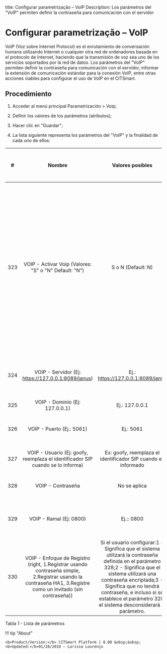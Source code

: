title: Configurar parametrização – VoIP
Description: Los parámetros del "VoIP" permiten definir la contraseña para comunicación con el servidor 
# Configurar parametrização – VoIP

VoIP (Voz sobre Internet Protocol) es el enrutamiento de conversación humana utilizando Internet o cualquier otra red de ordenadores basada en el protocolo de Internet, haciendo que la transmisión de voz sea uno de los servicios soportados por la red de datos. Los parámetros del "VoIP" permiten definir la contraseña para comunicación con el servidor, informar la extensión de comunicación estándar para la conexión VoIP, entre otras acciones viables para configurar el uso de VoIP en el CITSmart.

Procedimiento
-------------

1.  Acceder al menú principal Parametrización \> Voip;

2.  Definir los valores de los parámetros (atributos);

3.  Hacer clic en "Guardar";

4.  La lista siguiente representa los parámetros del "VoIP" y la finalidad de
    cada uno de ellos:

| **#** |                                                                          **Nombre**                                                                          |                                                                                                                                           **Valores posibles**                                                                                                                                          |                                                **Finalidad**                                               |                                                                                    **¿Cuál es el impacto en el sistema?**                                                                                    |
|:-----:|:------------------------------------------------------------------------------------------------------------------------------------------------------------:|:-------------------------------------------------------------------------------------------------------------------------------------------------------------------------------------------------------------------------------------------------------------------------------------------------------:|:----------------------------------------------------------------------------------------------------------:|:------------------------------------------------------------------------------------------------------------------------------------------------------------------------------------------------------------:|
|  323  |                                                     VOIP - Activar Voip (Valores: "S" o "N" Default: "N")                                                    |                                                                                                                                            S o N (Default: N)                                                                                                                                           |                                          Activar la función VoIP.                                          | Tan pronto como activo un icono (como este )estará disponible en el pie de la pantalla Portal de Servicios (Smart Portal) para que el usuario pueda ponerse en contacto con el HelpDesk vía teléfono (VoIP). |
|  324  |                                                      VOIP - Servidor (Ej: https://127.0.0.1:8089/janus)                                                      |                                                                                                                                    Ej.: https://127.0.0.1:8089/janus                                                                                                                                    |            Dirección SIP del servidor (SIP = Protocolo de Inicio y Sesión) para el uso del VoIP            |                                                                                                 No se aplica                                                                                                 |
|  325  |                                                                VOIP - Dominio (Ej: 127.0.0.1)                                                                |                                                                                                                                              Ej.: 127.0.0.1                                                                                                                                             |                                       VoIP - Dominio (ej.: 127.0.0.1)                                      |                                                                                                 No se aplica                                                                                                 |
|  326  |                                                                   VOIP - Puerto (Ej.: 5061)                                                                  |                                                                                                                                                Ej.: 5061                                                                                                                                                |                        Informar el puerto por la que transita la información de voz                        |                                                                                                 No se aplica                                                                                                 |
|  327  |                                        VOIP - Usuario (Ej: goofy, reemplaza el identificador SIP cuando se lo informa)                                       |                                                                                                                      Ex: goofy, reemplaza el identificador SIP cuando es informado                                                                                                                      |                             Identificación para la comunicación con el servidor                            |                                                                                                 No se aplica                                                                                                 |
|  328  |                                                                       VOIP - Contraseña                                                                      |                                                                                                                                               No se aplica                                                                                                                                              |                               Contraseña para la comunicación con el servidor                              |                                                                                                 No se aplica                                                                                                 |
|  329  |                                                                    VOIP - Ramal (Ej: 0800)                                                                   |                                                                                                                                                Ej.:: 0800                                                                                                                                               |                   Informar el ramal de comunicación predeterminado para la conexión VoIP                   |                                                                                                 No se aplica                                                                                                 |
|  330  | VOIP - Enfoque de Registro (right, 1.Registrar usando contraseña simple, 2.Registrar usando la contraseña HA1, 3.Registre como un invitado (sin contraseña)) | Si el usuario configurar:1 - Significa que el sistema utilizará la contraseña definida en el parámetro 328;2 - Significa que el sistema utilizará una contraseña encriptada;3 - Significa que no tendrá contraseña, e incluso si se establece el parámetro 328, el sistema desconsiderará el parámetro. | Enfoque de registro para que ocurra la comunicación, sea un enfoque de registro utilizando contraseña o no |                                                                                                 No se aplica                                                                                                 |


Tabla 1 - Lista de parámetros


!!! tip "About"

    <b>Product/Version:</b> CITSmart Platform | 8.00 &nbsp;&nbsp;
    <b>Updated:</b>01/28/2019 – Larissa Lourenço
